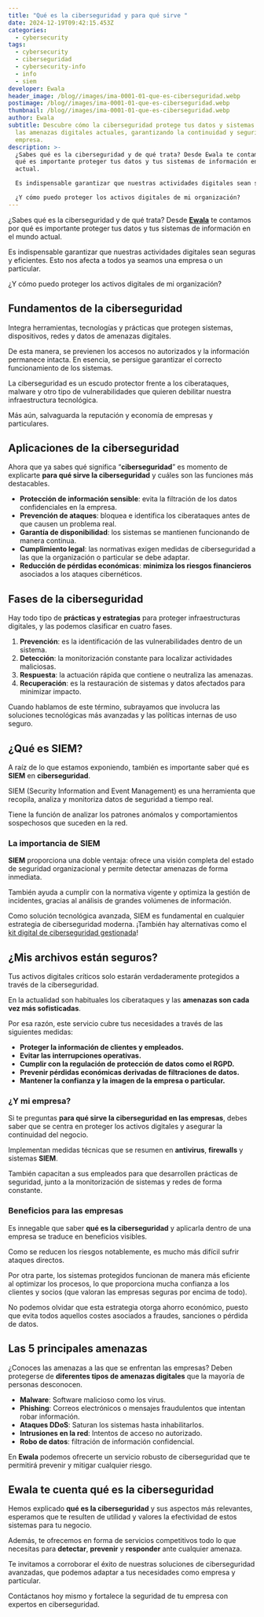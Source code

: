 ```yaml
---
title: "Qué es la ciberseguridad y para qué sirve "
date: 2024-12-19T09:42:15.453Z
categories:
  - cybersecurity
tags:
  - cybersecurity
  - ciberseguridad
  - cybersecurity-info
  - info
  - siem
developer: Ewala
header_image: /blog//images/ima-0001-01-que-es-ciberseguridad.webp
postimage: /blog//images/ima-0001-01-que-es-ciberseguridad.webp
thumbnail: /blog//images/ima-0001-01-que-es-ciberseguridad.webp
author: Ewala
subtitle: Descubre cómo la ciberseguridad protege tus datos y sistemas frente a
  las amenazas digitales actuales, garantizando la continuidad y seguridad de tu
  empresa.
description: >-
  ¿Sabes qué es la ciberseguridad y de qué trata? Desde Ewala te contamos por
  qué es importante proteger tus datos y tus sistemas de información en el mundo
  actual. 

  Es indispensable garantizar que nuestras actividades digitales sean seguras y eficientes. Esto nos afecta a todos ya seamos una empresa o un particular. 

  ¿Y cómo puedo proteger los activos digitales de mi organización?
---
```

<!--StartFragment-->

¿Sabes qué es la ciberseguridad y de qué trata? Desde **[Ewala](https://ewala.es/)** te contamos por qué es importante proteger tus datos y tus sistemas de información en el mundo actual. 

Es indispensable garantizar que nuestras actividades digitales sean seguras y eficientes. Esto nos afecta a todos ya seamos una empresa o un particular. 

¿Y cómo puedo proteger los activos digitales de mi organización? 

## **Fundamentos de la ciberseguridad** 

Integra herramientas, tecnologías y prácticas que protegen sistemas, dispositivos, redes y datos de amenazas digitales. 

De esta manera, se previenen los accesos no autorizados y la información permanece intacta. En esencia, se persigue garantizar el correcto funcionamiento de los sistemas. 

La ciberseguridad es un escudo protector frente a los ciberataques, malware y otro tipo de vulnerabilidades que quieren debilitar nuestra infraestructura tecnológica. 

Más aún, salvaguarda la reputación y economía de empresas y particulares. 

## **Aplicaciones de la ciberseguridad** 

Ahora que ya sabes qué significa “**ciberseguridad**” es momento de explicarte **para qué sirve la ciberseguridad** y cuáles son las funciones más destacables. 

* **Protección de información sensible**: evita la filtración de los datos confidenciales en la empresa. 
* **Prevención de ataques**: bloquea e identifica los ciberataques antes de que causen un problema real. 
* **Garantía de disponibilidad**: los sistemas se mantienen funcionando de manera continua. 
* **Cumplimiento legal**: las normativas exigen medidas de ciberseguridad a las que la organización o particular se debe adaptar. 
* **Reducción de pérdidas económicas**: **minimiza los riesgos financieros** asociados a los ataques cibernéticos. 

## **Fases de la ciberseguridad** 

Hay todo tipo de **prácticas y estrategias** para proteger infraestructuras digitales, y las podemos clasificar en cuatro fases. 

1. **Prevención**: es la identificación de las vulnerabilidades dentro de un sistema. 
2. **Detección**: la monitorización constante para localizar actividades maliciosas. 
3. **Respuesta**: la actuación rápida que contiene o neutraliza las amenazas. 
4. **Recuperación**: es la restauración de sistemas y datos afectados para minimizar impacto. 

Cuando hablamos de este término, subrayamos que involucra las soluciones tecnológicas más avanzadas y las políticas internas de uso seguro.  

## **¿Qué es SIEM?** 

A raíz de lo que estamos exponiendo, también es importante saber qué es **SIEM** en **ciberseguridad**. 

SIEM (Security Information and Event Management) es una herramienta que recopila, analiza y monitoriza datos de seguridad a tiempo real. 

Tiene la función de analizar los patrones anómalos y comportamientos sospechosos que suceden en la red. 

### **La importancia de SIEM** 

**SIEM** proporciona una doble ventaja: ofrece una visión completa del estado de seguridad organizacional y permite detectar amenazas de forma inmediata. 

También ayuda a cumplir con la normativa vigente y optimiza la gestión de incidentes, gracias al análisis de grandes volúmenes de información. 

Como solución tecnológica avanzada, SIEM es fundamental en cualquier estrategia de ciberseguridad moderna. ¡También hay alternativas como el [](https://ewala.es/kit-digital-ciberseguridad-gestionada) [kit digital de ciberseguridad gestionada](https://ewala.es/kit-digital-ciberseguridad-gestionada)! 

## **¿Mis archivos están seguros?** 

Tus activos digitales críticos solo estarán verdaderamente protegidos a través de la ciberseguridad. 

En la actualidad son habituales los ciberataques y las **amenazas son cada vez más sofisticadas**. 

Por esa razón, este servicio cubre tus necesidades a través de las siguientes medidas: 

* **Proteger la información de clientes y empleados.** 
* **Evitar las interrupciones operativas.** 
* **Cumplir con la regulación de protección de datos como el RGPD.** 
* **Prevenir pérdidas económicas derivadas de filtraciones de datos.** 
* **Mantener la confianza y la imagen de la empresa o particular.** 

### **¿Y mi empresa?**  

Si te preguntas **para qué sirve la ciberseguridad en las empresas**, debes saber que se centra en proteger los activos digitales y asegurar la continuidad del negocio. 

Implementan medidas técnicas que se resumen en **antivirus**, **firewalls** y sistemas **SIEM**. 

También capacitan a sus empleados para que desarrollen prácticas de seguridad, junto a la monitorización de sistemas y redes de forma constante. 

### **Beneficios para las empresas** 

Es innegable que saber **qué es la ciberseguridad** y aplicarla dentro de una empresa se traduce en beneficios visibles. 

Como se reducen los riesgos notablemente, es mucho más difícil sufrir ataques directos. 

Por otra parte, los sistemas protegidos funcionan de manera más eficiente al optimizar los procesos, lo que proporciona mucha confianza a los clientes y socios (que valoran las empresas seguras por encima de todo). 

No podemos olvidar que esta estrategia otorga ahorro económico, puesto que evita todos aquellos costes asociados a fraudes, sanciones o pérdida de datos. 

## **Las 5 principales amenazas**  

¿Conoces las amenazas a las que se enfrentan las empresas? Deben protegerse de **diferentes tipos de amenazas digitales** que la mayoría de personas desconocen. 

* **Malware**: Software malicioso como los virus. 
* **Phishing**: Correos electrónicos o mensajes fraudulentos que intentan robar información. 
* **Ataques DDoS**: Saturan los sistemas hasta inhabilitarlos. 
* **Intrusiones en la red**: Intentos de acceso no autorizado. 
* **Robo de datos**: filtración de información confidencial. 

En **Ewala** podemos ofrecerte un servicio robusto de ciberseguridad que te permitirá prevenir y mitigar cualquier riesgo.  

## **Ewala te cuenta qué es la ciberseguridad** 

Hemos explicado **qué es la ciberseguridad** y sus aspectos más relevantes, esperamos que te resulten de utilidad y valores la efectividad de estos sistemas para tu negocio. 

Además, te ofrecemos en forma de servicios competitivos todo lo que necesitas para **detectar**, **prevenir** y **responder** ante cualquier amenaza. 

Te invitamos a corroborar el éxito de nuestras soluciones de ciberseguridad avanzadas, que podemos adaptar a tus necesidades como empresa y particular. 

Contáctanos hoy mismo y fortalece la seguridad de tu empresa con expertos en ciberseguridad. 

<!--EndFragment-->